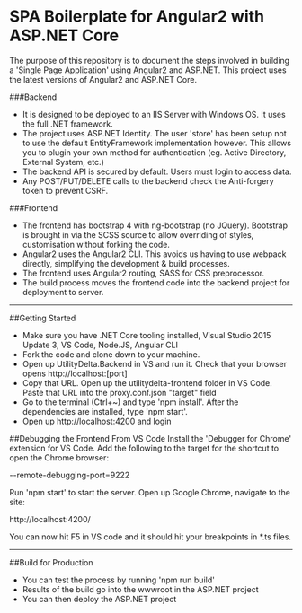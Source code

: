 # SPA Boilerplate for Angular2 with ASP.NET Core

The purpose of this repository is to document the steps involved in building a 'Single Page Application' using Angular2 and ASP.NET. This project uses the latest versions of Angular2 and ASP.NET Core.

###Backend
* It is designed to be deployed to an IIS Server with Windows OS. It uses the full .NET framework.
* The project uses ASP.NET Identity. The user 'store' has been setup not to use the default EntityFramework implementation however. This allows you to plugin your own method for authentication (eg. Active Directory, External System, etc.)
* The backend API is secured by default. Users must login to access data.
* Any POST/PUT/DELETE calls to the backend check the Anti-forgery token to prevent CSRF.

###Frontend
* The frontend has bootstrap 4 with ng-bootstrap (no JQuery). Bootstrap is brought in via the SCSS source to allow overriding of styles, customisation without forking the code.
* Angular2 uses the Angular2 CLI. This avoids us having to use webpack directly, simplifying the development & build processes.
* The frontend uses Angular2 routing, SASS for CSS preprocessor.
* The build process moves the frontend code into the backend project for deployment to server.

------------------
##Getting Started

* Make sure you have .NET Core tooling installed, Visual Studio 2015 Update 3, VS Code, Node.JS, Angular CLI
* Fork the code and clone down to your machine. 
* Open up UtilityDelta.Backend in VS and run it. Check that your browser opens http://localhost:[port]
* Copy that URL. Open up the utilitydelta-frontend folder in VS Code. Paste that URL into the proxy.conf.json "target" field
*  Go to the terminal (Ctrl+~) and type 'npm install'. After the dependencies are installed, type 'npm start'. 
* Open up http://localhost:4200 and login

##Debugging the Frontend From VS Code
Install the 'Debugger for Chrome' extension for VS Code. Add the following to the target for the shortcut to open the Chrome browser:

 --remote-debugging-port=9222
 
 Run 'npm start' to start the server. Open up Google Chrome, navigate to the site: 
 
 http://localhost:4200/
 
 You can now hit F5 in VS code and it should hit your breakpoints in *.ts files.

------------------
##Build for Production

* You can test the process by running 'npm run build'
* Results of the build go into the wwwroot in the ASP.NET project
* You can then deploy the ASP.NET project
